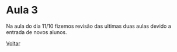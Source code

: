 # Aula 3

Na aula do dia 11/10 fizemos revisão das ultimas duas aulas devido a entrada de novos alunos.

[Voltar](../readme.md)

